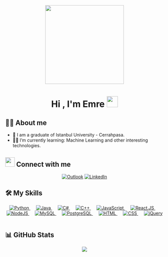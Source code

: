 <div id="header" align="center">
  <img src="https://media.giphy.com/media/3ogwFGEHrVxusDbDjO/giphy.gif" width="250"/>
</div>

<h1 align="center">Hi , I'm Emre <img src="https://media.giphy.com/media/hvRJCLFzcasrR4ia7z/giphy.gif" width="35"></h1>

## :man_technologist: About me

- :school: I am a graduate of Istanbul University - Cerrahpasa.
- :student: I’m currently learning: Machine Learning and other interesting technologies.

## <img src="https://media.giphy.com/media/iY8CRBdQXODJSCERIr/giphy.gif" height="30px" width="30px"> Connect with me

<p align="center">
	<a href="mailto:emretaskin45@gmail.com"><img img src="https://img.shields.io/badge/Microsoft_Outlook-0078D4?style=for-the-badge&logo=microsoft-outlook&logoColor=white" alt="Outlook"/></a>
	<a href="https://www.linkedin.com/in/emre-ta%C5%9Fk%C4%B1n-719569104/"><img src="https://img.shields.io/badge/linkedin-%230077B5.svg?style=for-the-badge&logo=linkedin&logoColor=white" alt="LinkedIn"/></a>
</p>

## 🛠️ My Skills


<p align="center"> 
   <a href="https://www.python.org">
    <img alt="Python" src="https://img.shields.io/badge/python-3670A0?style=for-the-badge&logo=python&logoColor=ffdd54">
  </a>
  &emsp;
  <a href="https://www.java.com"> 
    <img alt="Java" src="https://img.shields.io/badge/java-%23ED8B00.svg?style=for-the-badge&logo=openjdk&logoColor=white">
  </a>
  &emsp;
    <a href="https://learn.microsoft.com/dotnet/csharp/"> 
    <img alt="C#" src="https://img.shields.io/badge/C%23-239120?style=for-the-badge&logo=c-sharp&logoColor=white">
  </a> 
  &emsp;
  <a href="https://www.cplusplus.com/"> 
    <img alt="C++" src="https://img.shields.io/badge/C++-%2300599C.svg?style=for-the-badge&logo=c%2B%2B&logoColor=white">
  </a> 
  &emsp;
  <a href="https://developer.mozilla.org/en-US/docs/Web/JavaScript"> 
    <img alt="JavaScript" src="https://img.shields.io/badge/javascript-%23323330.svg?style=for-the-badge&logo=javascript&logoColor=%23F7DF1E">
  </a>
  &emsp;
  <a href="https://reactjs.org/">
    <img alt="React.JS" src="https://img.shields.io/badge/-React.Js-61DAFB?logo=react&logoColor=white&style=for-the-badge">
  </a>
  &emsp;
  <a href="https://nodejs.org/">
  <img alt="NodeJS" src="https://img.shields.io/badge/Node.js-43853D?style=for-the-badge&logo=node.js&logoColor=white">
  </a>
  &emsp;
    <a href="https://www.mysql.com/"> 
    <img alt="MySQL" src="https://img.shields.io/badge/mysql-%2300f.svg?style=for-the-badge&logo=mysql&logoColor=white">
  </a>
  &emsp;
  <a href="https://www.postgresql.org/"> 
    <img alt="PostgreSQL" src="https://img.shields.io/badge/PostgreSQL-%23316192.svg?style=for-the-badge&logo=postgresql&logoColor=white">
  </a>
  &emsp;
  <a href="https://developer.mozilla.org/en-US/docs/Web/HTML"> 
   <img alt="HTML" src="https://img.shields.io/badge/html-%23E34F26.svg?style=for-the-badge&logo=html5&logoColor=white">
  </a>   
  &emsp;
  <a href="https://developer.mozilla.org/en-US/docs/Web/CSS">
    <img alt="CSS" src="https://img.shields.io/badge/css-%231572B6.svg?style=for-the-badge&logo=css3&logoColor=white">
  </a>
  &emsp;
  <a href="https://jquery.com/"> 
  <img alt="jQuery" src="https://img.shields.io/badge/jquery-%230769AD.svg?style=for-the-badge&logo=jquery&logoColor=white">
  </a>
  &emsp; 
</p>

## 📊 GitHub Stats

<p align="center">
<img src="https://github-readme-stats.vercel.app/api/top-langs?username=sknrk&langs_count=10&show_icons=true&locale=en&layout=compact&theme=github_dark"/>
</p>

